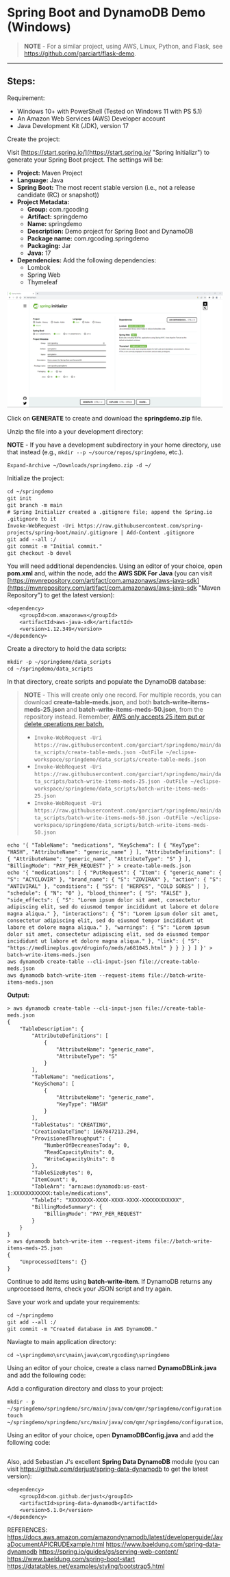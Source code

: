 # Spring Boot and DynamoDB Demo (Windows)

>**NOTE** - For a similar project, using AWS, Linux, Python, and Flask, see https://github.com/garciart/flask-demo.

-----

## Steps:

Requirement:

- Windows 10+ with PowerShell (Tested on Windows 11 with PS 5.1)
- An Amazon Web Services (AWS) Developer account
- Java Development Kit (JDK), version 17

Create the project:

Visit [https://start.spring.io/](https://start.spring.io/ "Spring Initializr") to generate your Spring Boot project. The settings will be:

- **Project:** Maven Project
- **Language:** Java
- **Spring Boot:** The most recent stable version (i.e., not a release candidate (RC) or snapshot))
- **Project Metadata:**
    - **Group:** com.rgcoding
    - **Artifact:** springdemo
    - **Name:** springdemo
    - **Description:** Demo project for Spring Boot and DynamoDB
    - **Package name:** com.rgcoding.springdemo
    - **Packaging:** Jar
    - **Java:** 17
- **Dependencies:** Add the following dependencies:
    - Lombok
    - Spring Web
    - Thymeleaf

![Spring Initializr Page](images/01-spring-initializr.png "Spring Initializr Page")

Click on **GENERATE** to create and download the **springdemo.zip** file.

Unzip the file into a your development directory:

**NOTE** - If you have a development subdirectory in your home directory, use that instead (e.g., ```mkdir --p ~/source/repos/springdemo```, etc.).

```
Expand-Archive ~/Downloads/springdemo.zip -d ~/
```

Initialize the project:

```
cd ~/springdemo
git init
git branch -m main
# Spring Initializr created a .gitignore file; append the Spring.io .gitignore to it
Invoke-WebRequest -Uri https://raw.githubusercontent.com/spring-projects/spring-boot/main/.gitignore | Add-Content .gitignore
git add --all :/
git commit -m "Initial commit."
git checkout -b devel
```

You will need additional dependencies. Using an editor of your choice, open **pom.xml** and, within the *<dependencies>* node, add the **AWS SDK For Java** (you can visit [https://mvnrepository.com/artifact/com.amazonaws/aws-java-sdk](https://mvnrepository.com/artifact/com.amazonaws/aws-java-sdk "Maven Repository") to get the latest version):

```
<dependency>
    <groupId>com.amazonaws</groupId>
    <artifactId>aws-java-sdk</artifactId>
    <version>1.12.349</version>
</dependency>
```

Create a directory to hold the data scripts:

```
mkdir -p ~/springdemo/data_scripts
cd ~/springdemo/data_scripts
```

In that directory, create scripts and populate the DynamoDB database:

>**NOTE** - This will create only one record. For multiple records, you can download **create-table-meds.json**, and both **batch-write-items-meds-25.json** and **batch-write-items-meds-50.json**, from the repository instead. Remember, [AWS only accepts 25 item put or delete operations per batch.](https://docs.aws.amazon.com/amazondynamodb/latest/APIReference/API_BatchWriteItem.html "BatchWriteItem")
>
>- ```Invoke-WebRequest -Uri https://raw.githubusercontent.com/garciart/springdemo/main/data_scripts/create-table-meds.json -OutFile ~/eclipse-workspace/springdemo/data_scripts/create-table-meds.json```
>- ```Invoke-WebRequest -Uri https://raw.githubusercontent.com/garciart/springdemo/main/data_scripts/batch-write-items-meds-25.json -OutFile ~/eclipse-workspace/springdemo/data_scripts/batch-write-items-meds-25.json```
>- ```Invoke-WebRequest -Uri https://raw.githubusercontent.com/garciart/springdemo/main/data_scripts/batch-write-items-meds-50.json -OutFile ~/eclipse-workspace/springdemo/data_scripts/batch-write-items-meds-50.json```

```
echo '{ "TableName": "medications", "KeySchema": [ { "KeyType": "HASH", "AttributeName": "generic_name" } ], "AttributeDefinitions": [ { "AttributeName": "generic_name", "AttributeType": "S" } ], "BillingMode": "PAY_PER_REQUEST" }' > create-table-meds.json
echo '{ "medications": [ { "PutRequest": { "Item": { "generic_name": { "S": "ACYCLOVIR" }, "brand_name": { "S": "ZOVIRAX" }, "action": { "S": "ANTIVIRAL" }, "conditions": { "SS": [ "HERPES", "COLD SORES" ] }, "schedule": { "N": "0" }, "blood_thinner": { "S": "FALSE" }, "side_effects": { "S": "Lorem ipsum dolor sit amet, consectetur adipiscing elit, sed do eiusmod tempor incididunt ut labore et dolore magna aliqua." }, "interactions": { "S": "Lorem ipsum dolor sit amet, consectetur adipiscing elit, sed do eiusmod tempor incididunt ut labore et dolore magna aliqua." }, "warnings": { "S": "Lorem ipsum dolor sit amet, consectetur adipiscing elit, sed do eiusmod tempor incididunt ut labore et dolore magna aliqua." }, "link": { "S": "https://medlineplus.gov/druginfo/meds/a681045.html" } } } } ] }' > batch-write-items-meds.json
aws dynamodb create-table --cli-input-json file://create-table-meds.json
aws dynamodb batch-write-item --request-items file://batch-write-items-meds.json
```

**Output:**

```
> aws dynamodb create-table --cli-input-json file://create-table-meds.json
{
    "TableDescription": {
        "AttributeDefinitions": [
            {
                "AttributeName": "generic_name",
                "AttributeType": "S"
            }
        ],
        "TableName": "medications",
        "KeySchema": [
            {
                "AttributeName": "generic_name",
                "KeyType": "HASH"
            }
        ],
        "TableStatus": "CREATING",
        "CreationDateTime": 1667847213.294,
        "ProvisionedThroughput": {
            "NumberOfDecreasesToday": 0,
            "ReadCapacityUnits": 0,
            "WriteCapacityUnits": 0
        },
        "TableSizeBytes": 0,
        "ItemCount": 0,
        "TableArn": "arn:aws:dynamodb:us-east-1:XXXXXXXXXXXX:table/medications",
        "TableId": "XXXXXXXX-XXXX-XXXX-XXXX-XXXXXXXXXXXX",
        "BillingModeSummary": {
            "BillingMode": "PAY_PER_REQUEST"
        }
    }
}
> aws dynamodb batch-write-item --request-items file://batch-write-items-meds-25.json
{
    "UnprocessedItems": {}
}
```

Continue to add items using **batch-write-item**. If DynamoDB returns any unprocessed items, check your JSON script and try again.

Save your work and update your requirements:

```
cd ~/springdemo
git add --all :/
git commit -m "Created database in AWS DynamoDB."
```

Naviagte to main application directory:

```
cd ~\springdemo\src\main\java\com\rgcoding\springdemo
```

Using an editor of your choice, create a class named **DynamoDBLink.java** and add the following code:















Add a configuration directory and class to your project:

```
mkdir - p ~/springdemo/springdemo/src/main/java/com/qmr/springdemo/configuration
touch ~/springdemo/springdemo/src/main/java/com/qmr/springdemo/configuration/DynamoDBConfig.java
```

Using an editor of your choice, open **DynamoDBConfig.java** and add the following code:

```

```





Also, add Sebastian J's excellent **Spring Data DynamoDB** module (you can visit https://github.com/derjust/spring-data-dynamodb to get the latest version):

```
<dependency>
    <groupId>com.github.derjust</groupId>
    <artifactId>spring-data-dynamodb</artifactId>
    <version>5.1.0</version>
</dependency>
```

REFERENCES:
https://docs.aws.amazon.com/amazondynamodb/latest/developerguide/JavaDocumentAPICRUDExample.html
https://www.baeldung.com/spring-data-dynamodb
https://spring.io/guides/gs/serving-web-content/
https://www.baeldung.com/spring-boot-start
https://datatables.net/examples/styling/bootstrap5.html